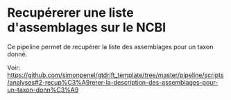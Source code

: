 # Recupérerer une liste d'assemblages sur le NCBI

Ce pipeline permet de recupérer la liste des assemblages pour un taxon donné.

Voir:
https://github.com/simonpenel/gtdrift_template/tree/master/pipeline/scripts/analyses#2-recup%C3%A9rerer-la-description-des-assemblages-pour-un-taxon-donn%C3%A9



